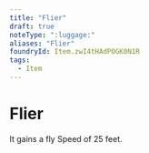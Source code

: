 ```yaml
---
title: "Flier"
draft: true
noteType: ":luggage:"
aliases: "Flier"
foundryId: Item.zwI4tHAdPOGK0N1R
tags:
  - Item
---
```


# Flier

It gains a fly Speed of 25 feet.
